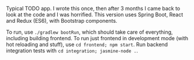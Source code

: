 Typical TODO app. I wrote this once, then after 3 months I came back to look at the code and I was horrified. This version uses Spring Boot, React and Redux (ES6), with Bootstrap components.

To run, use `./gradlew bootRun`, which should take care of everything, including building frontend. To run just frontend in development mode (with hot reloading and stuff), use `cd frontend; npm start`. Run backend integration tests with `cd integration; jasmine-node .`.
